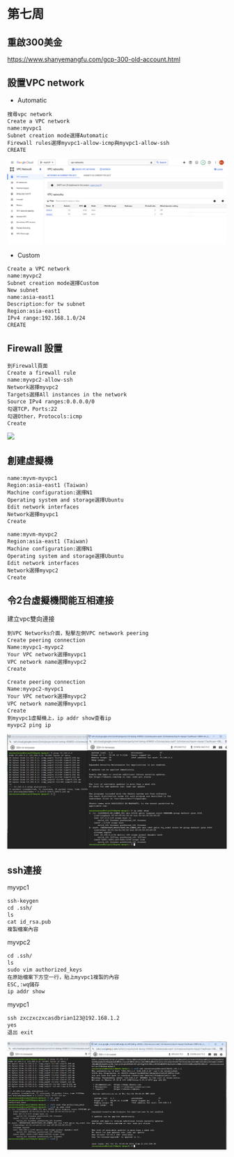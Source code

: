 # 第七周
## 重啟300美金
https://www.shanyemangfu.com/gcp-300-old-account.html
## 設置VPC network
* Automatic
````
搜尋vpc network
Create a VPC network
name:myvpc1
Subnet creation mode選擇Automatic
Firewall rules選擇myvpc1-allow-icmp與myvpc1-allow-ssh
CREATE
````
<img src="../pic/1022.png">

* Custom
````
Create a VPC network
name:myvpc2
Subnet creation mode選擇Custom
New subnet
name:asia-east1
Description:for tw subnet
Region:asia-east1
IPv4 range:192.168.1.0/24
CREATE
````
## Firewall 設置
````
到Firewall頁面
Create a firewall rule
name:myvpc2-allow-ssh
Network選擇myvpc2
Targets選擇All instances in the network
Source IPv4 ranges:0.0.0.0/0
勾選TCP，Ports:22
勾選Other，Protocols:icmp
Create
````
<img src="../pic/1022-1.png">

## 創建虛擬機
````
name:myvm-myvpc1
Region:asia-east1 (Taiwan)
Machine configuration:選擇N1
Operating system and storage選擇Ubuntu
Edit network interfaces
Network選擇myvpc1
Create
````
````
name:myvm-myvpc2
Region:asia-east1 (Taiwan)
Machine configuration:選擇N1
Operating system and storage選擇Ubuntu
Edit network interfaces
Network選擇myvpc2
Create
````
## 令2台虛擬機間能互相連接
建立vpc雙向連接
````
到VPC Networks介面，點擊左側VPC netwwork peering
Create peering connection
Name:myvpc1-myvpc2
Your VPC network選擇myvpc1
VPC network name選擇myvpc2
Create
````
````
Create peering connection
Name:myvpc2-myvpc1
Your VPC network選擇myvpc2
VPC network name選擇myvpc1
Create
到myvpc1虛擬機上，ip addr show查看ip
myvpc2 ping ip
````
<img src="../pic/1022-2.png">

## ssh連接
myvpc1
````
ssh-keygen
cd .ssh/
ls
cat id_rsa.pub
複製檔案內容
````
myvpc2
````
cd .ssh/
ls
sudo vim authorized_keys
在原始檔案下方空一行，貼上myvpc1複製的內容
ESC,:wq儲存
ip addr show
````
myvpc1
````
ssh zxczxczxcasdbrian123@192.168.1.2
yes
退出 exit
````
<img src="../pic/1022-3.png">
